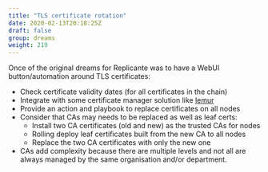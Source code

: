 ```yaml
---
title: "TLS certificate rotation"
date: 2020-02-13T20:18:25Z
draft: false
group: dreams
weight: 219
---
```


Once of the original dreams for Replicante was to have a WebUI button/automation around TLS certificates:

  * Check certificate validity dates (for all certificates in the chain)
  * Integrate with some certificate manager solution like [lemur](https://github.com/Netflix/lemur)
  * Provide an action and playbook to replace certificates on all nodes
  * Consider that CAs may needs to be replaced as well as leaf certs:
    * Install two CA certificates (old and new) as the trusted CAs for nodes
    * Rolling deploy leaf certificates built from the new CA to all nodes
    * Replace the two CA certificates with only the new one
  * CAs add complexity because there are multiple levels and not all are always managed by the
    same organisation and/or department.

